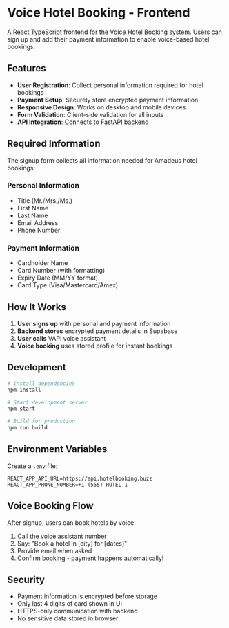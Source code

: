 # Voice Hotel Booking - Frontend

A React TypeScript frontend for the Voice Hotel Booking system. Users can sign up and add their payment information to enable voice-based hotel bookings.

## Features

- **User Registration**: Collect personal information required for hotel bookings
- **Payment Setup**: Securely store encrypted payment information
- **Responsive Design**: Works on desktop and mobile devices
- **Form Validation**: Client-side validation for all inputs
- **API Integration**: Connects to FastAPI backend

## Required Information

The signup form collects all information needed for Amadeus hotel bookings:

### Personal Information
- Title (Mr./Mrs./Ms.)
- First Name
- Last Name  
- Email Address
- Phone Number

### Payment Information
- Cardholder Name
- Card Number (with formatting)
- Expiry Date (MM/YY format)
- Card Type (Visa/Mastercard/Amex)

## How It Works

1. **User signs up** with personal and payment information
2. **Backend stores** encrypted payment details in Supabase
3. **User calls** VAPI voice assistant
4. **Voice booking** uses stored profile for instant bookings

## Development

```bash
# Install dependencies
npm install

# Start development server
npm start

# Build for production
npm run build
```

## Environment Variables

Create a `.env` file:

```
REACT_APP_API_URL=https://api.hotelbooking.buzz
REACT_APP_PHONE_NUMBER=+1 (555) HOTEL-1
```

## Voice Booking Flow

After signup, users can book hotels by voice:

1. Call the voice assistant number
2. Say: "Book a hotel in [city] for [dates]"
3. Provide email when asked
4. Confirm booking - payment happens automatically!

## Security

- Payment information is encrypted before storage
- Only last 4 digits of card shown in UI
- HTTPS-only communication with backend
- No sensitive data stored in browser